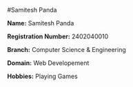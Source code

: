 #Samitesh Panda

**Name:** Samitesh Panda

**Registration Number:** 2402040010

**Branch:** Computer Science & Engineering

**Domain:** Web Developement

**Hobbies:** Playing Games
